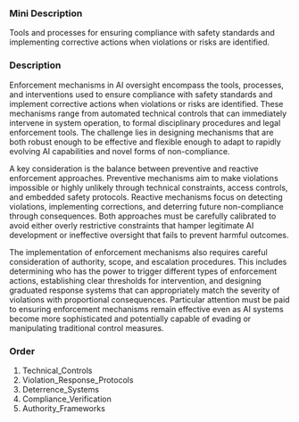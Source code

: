 ### Mini Description

Tools and processes for ensuring compliance with safety standards and implementing corrective actions when violations or risks are identified.

### Description

Enforcement mechanisms in AI oversight encompass the tools, processes, and interventions used to ensure compliance with safety standards and implement corrective actions when violations or risks are identified. These mechanisms range from automated technical controls that can immediately intervene in system operation, to formal disciplinary procedures and legal enforcement tools. The challenge lies in designing mechanisms that are both robust enough to be effective and flexible enough to adapt to rapidly evolving AI capabilities and novel forms of non-compliance.

A key consideration is the balance between preventive and reactive enforcement approaches. Preventive mechanisms aim to make violations impossible or highly unlikely through technical constraints, access controls, and embedded safety protocols. Reactive mechanisms focus on detecting violations, implementing corrections, and deterring future non-compliance through consequences. Both approaches must be carefully calibrated to avoid either overly restrictive constraints that hamper legitimate AI development or ineffective oversight that fails to prevent harmful outcomes.

The implementation of enforcement mechanisms also requires careful consideration of authority, scope, and escalation procedures. This includes determining who has the power to trigger different types of enforcement actions, establishing clear thresholds for intervention, and designing graduated response systems that can appropriately match the severity of violations with proportional consequences. Particular attention must be paid to ensuring enforcement mechanisms remain effective even as AI systems become more sophisticated and potentially capable of evading or manipulating traditional control measures.

### Order

1. Technical_Controls
2. Violation_Response_Protocols
3. Deterrence_Systems
4. Compliance_Verification
5. Authority_Frameworks
